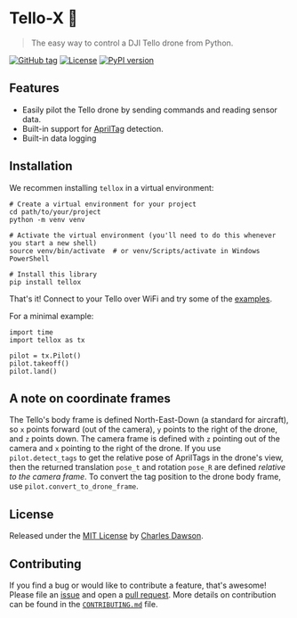 # Tello-X 🚁
> The easy way to control a DJI Tello drone from Python.

[![GitHub tag](https://img.shields.io/github/tag/dawsonc/tello-x?include_prereleases=&sort=semver)](https://github.com/dawsonc/tello-x/releases/)
[![License](https://img.shields.io/badge/License-MIT-blue)](#license)
[![PyPI version](https://badge.fury.io/py/tellox.svg)](https://badge.fury.io/py/tellox)

## Features

- Easily pilot the Tello drone by sending commands and reading sensor data.
- Built-in support for [AprilTag](https://github.com/pupil-labs/apriltags) detection.
- Built-in data logging

## Installation

We recommen installing `tellox` in a virtual environment:
```
# Create a virtual environment for your project
cd path/to/your/project
python -m venv venv

# Activate the virtual environment (you'll need to do this whenever you start a new shell)
source venv/bin/activate  # or venv/Scripts/activate in Windows PowerShell

# Install this library
pip install tellox
```

That's it! Connect to your Tello over WiFi and try some of the [examples](https://github.com/dawsonc/tello-x/scripts).

For a minimal example:
```
import time
import tellox as tx

pilot = tx.Pilot()
pilot.takeoff()
pilot.land()
```

## A note on coordinate frames

The Tello's body frame is defined North-East-Down (a standard for aircraft), so `x` points forward (out of the camera), `y` points to the right of the drone, and `z` points down.
The camera frame is defined with `z` pointing out of the camera and `x` pointing to the right of the drone. If you use `pilot.detect_tags` to get the relative pose of AprilTags in the drone's view, then the returned translation `pose_t` and rotation `pose_R` are defined *relative to the camera frame*. To convert the tag position to the drone body frame, use `pilot.convert_to_drone_frame`.

## License

Released under the [MIT License](/LICENSE) by [Charles Dawson](https://github.com/dawsonc).

## Contributing

If you find a bug or would like to contribute a feature, that's awesome! Please file an [issue](https://github.com/dawsonc/tello-x/issues) and open a [pull request](https://github.com/dawsonc/tello-x/issues). More details on contribution can be found in the [`CONTRIBUTING.md`](https://github.com/dawsonc/tello-x/blob/master/CONTRIBUTING.md) file.
